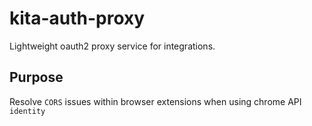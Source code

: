 # kita-auth-proxy

Lightweight oauth2 proxy service for integrations.

## Purpose 

Resolve `CORS` issues within browser extensions when using chrome API `identity`

